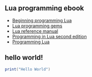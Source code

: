 ## Lua programming ebook

- [Beginning programming Lua](https://theswissbay.ch/pdf/Gentoomen%20Library/Programming/Lua/Beginning%20Lua%20Programming%20-%20Wrox.pdf)
- [Lua programming gems](https://theswissbay.ch/pdf/Gentoomen%20Library/Programming/Lua/Lua%20Programming%20Gems.pdf)
- [Lua reference manual](https://theswissbay.ch/pdf/Gentoomen%20Library/Programming/Lua/Lua%20Reference-Manual.pdf)
- [Programming in Lua second edition](https://theswissbay.ch/pdf/Gentoomen%20Library/Programming/Lua/Programming%20in%20Lua%20Second%20Edition.pdf)
- [Programming Lua](https://theswissbay.ch/pdf/Gentoomen%20Library/Programming/Lua/Programming%20in%20Lua.pdf)

## hello world!

```lua
print("Hello World")
```
